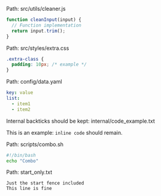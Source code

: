 Path: src/utils/cleaner.js

```javascript
function cleanInput(input) {
  // Function implementation
  return input.trim();
}
```

Path: src/styles/extra.css

```css
.extra-class {
  padding: 10px; /* example */
}
```

Path: config/data.yaml

```yaml
key: value
list:
  - item1
  - item2
```

Internal backticks should be kept: internal/code_example.txt

This is an example: ```inline code``` should remain.

Path: scripts/combo.sh

```bash
#!/bin/bash
echo "Combo"
```

Path: start_only.txt

```text
Just the start fence included
This line is fine
```
